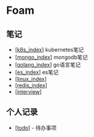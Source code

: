 # Foam

## 笔记

- [[k8s_index]] kubernetes笔记
- [[mongo_index]] mongodb笔记
- [[golang_index]] go语言笔记
- [[es_index]] es笔记
- [[linux_index]]
- [[redis_index]]
- [[interview]]




## 个人记录

- [[todo]] - 待办事项


[//begin]: # "Autogenerated link references for markdown compatibility"
[k8s_index]: k8s_note\k8s_index "k8sIndex"
[mongo_index]: mongodb\mongo_index "MongoIndex"
[golang_index]: golang\golang_index "GolangIndex"
[es_index]: es\es_index "es_index"
[linux_index]: linux\linux_index "linuxIndex"
[redis_index]: redis\redis_index "redis_index"
[interview]: interview\interview "interview"
[todo]: todo "Todo"
[//end]: # "Autogenerated link references"